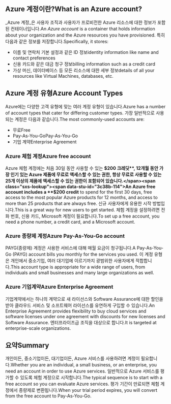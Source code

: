 ## <a name="what-is-an-azure-account"></a><span data-ttu-id="3c38b-101">Azure 계정이란?</span><span class="sxs-lookup"><span data-stu-id="3c38b-101">What is an Azure account?</span></span>

<span data-ttu-id="3c38b-102">_Azure 계정_은 사용자 조직과 사용자가 프로비전한 Azure 리소스에 대한 정보가 포함된 컨테이너입니다.</span><span class="sxs-lookup"><span data-stu-id="3c38b-102">An _Azure account_ is a container that holds information about your organization and the Azure resources you have provisioned.</span></span> <span data-ttu-id="3c38b-103">특히 다음과 같은 정보를 저장합니다.</span><span class="sxs-lookup"><span data-stu-id="3c38b-103">Specifically, it stores:</span></span>

- <span data-ttu-id="3c38b-104">이름 및 연락처 기본 설정과 같은 ID 정보</span><span class="sxs-lookup"><span data-stu-id="3c38b-104">identity information like name and contact preferences</span></span>
- <span data-ttu-id="3c38b-105">신용 카드와 같은 대금 청구 정보</span><span class="sxs-lookup"><span data-stu-id="3c38b-105">billing information such as a credit card</span></span>
- <span data-ttu-id="3c38b-106">가상 머신, 데이터베이스 등 모든 리소스에 대한 세부 정보</span><span class="sxs-lookup"><span data-stu-id="3c38b-106">details of all your resources like Virtual Machines, databases, etc.</span></span>

## <a name="azure-account-types"></a><span data-ttu-id="3c38b-107">Azure 계정 유형</span><span class="sxs-lookup"><span data-stu-id="3c38b-107">Azure Account Types</span></span>

<span data-ttu-id="3c38b-108">Azure에는 다양한 고객 유형에 맞는 여러 계정 유형이 있습니다.</span><span class="sxs-lookup"><span data-stu-id="3c38b-108">Azure has a number of account types that cater for differing customer types.</span></span> <span data-ttu-id="3c38b-109">가장 일반적으로 사용되는 계정은 다음과 같습니다.</span><span class="sxs-lookup"><span data-stu-id="3c38b-109">The most commonly-used accounts are:</span></span>

- <span data-ttu-id="3c38b-110">무료</span><span class="sxs-lookup"><span data-stu-id="3c38b-110">Free</span></span>
- <span data-ttu-id="3c38b-111">Pay-As-You-Go</span><span class="sxs-lookup"><span data-stu-id="3c38b-111">Pay-As-You-Go</span></span>
- <span data-ttu-id="3c38b-112">기업 계약</span><span class="sxs-lookup"><span data-stu-id="3c38b-112">Enterprise Agreement</span></span>

### <a name="azure-free-account"></a><span data-ttu-id="3c38b-113">Azure 체험 계정</span><span class="sxs-lookup"><span data-stu-id="3c38b-113">Azure free account</span></span>

<span data-ttu-id="3c38b-114">Azure 체험 계정에는 처음 30일 동안 사용할 수 있는 **$200 크레딧**, 12개월 동안 가장 인기 있는 Azure 제품에 무료로 액세스할 수 있는 권한, 항상 무료로 사용할 수 있는 25개 이상의 제품에 액세스할 수 있는 권한이 포함되어 있습니다.</span><span class="sxs-lookup"><span data-stu-id="3c38b-114">An Azure free account includes a **$200 credit** to spend for the first 30 days, free access to the most popular Azure products for 12 months, and access to more than 25 products that are always free.</span></span> <span data-ttu-id="3c38b-115">신규 사용자에게 유용한 시작 방법입니다.</span><span class="sxs-lookup"><span data-stu-id="3c38b-115">This is a great way for new users to get started.</span></span> <span data-ttu-id="3c38b-116">체험 계정을 설정하려면 전화 번호, 신용 카드, Microsoft 계정이 필요합니다.</span><span class="sxs-lookup"><span data-stu-id="3c38b-116">To set up a free account, you need a phone number, a credit card, and a Microsoft account.</span></span>

### <a name="azure-pay-as-you-go-account"></a><span data-ttu-id="3c38b-117">Azure 종량제 계정</span><span class="sxs-lookup"><span data-stu-id="3c38b-117">Azure Pay-As-You-Go account</span></span>

<span data-ttu-id="3c38b-118">PAYG(종량제) 계정은 사용한 서비스에 대해 매월 요금이 청구됩니다.</span><span class="sxs-lookup"><span data-stu-id="3c38b-118">A Pay-As-You-Go (PAYG) account bills you monthly for the services you used.</span></span> <span data-ttu-id="3c38b-119">이 계정 유형은 개인에서 중소기업, 여러 대기업에 이르기까지 광범위한 사용자에게 적합합니다.</span><span class="sxs-lookup"><span data-stu-id="3c38b-119">This account type is appropriate for a wide range of users, from individuals and small businesses and many large organizations as well.</span></span>

### <a name="azure-enterprise-agreement"></a><span data-ttu-id="3c38b-120">Azure 기업계약</span><span class="sxs-lookup"><span data-stu-id="3c38b-120">Azure Enterprise Agreement</span></span>

<span data-ttu-id="3c38b-121">기업계약에서는 하나의 계약으로 새 라이선스와 Software Assurance에 대한 할인을 받아 클라우드 서비스 및 소프트웨어 라이선스를 유연하게 구입할 수 있습니다.</span><span class="sxs-lookup"><span data-stu-id="3c38b-121">An Enterprise Agreement provides flexibility to buy cloud services and software licenses under one agreement with discounts for new licenses and Software Assurance.</span></span> <span data-ttu-id="3c38b-122">엔터프라이즈급 조직을 대상으로 합니다.</span><span class="sxs-lookup"><span data-stu-id="3c38b-122">It is targeted at enterprise-scale organizations.</span></span>

## <a name="summary"></a><span data-ttu-id="3c38b-123">요약</span><span class="sxs-lookup"><span data-stu-id="3c38b-123">Summary</span></span>

<span data-ttu-id="3c38b-124">개인이든, 중소기업이든, 대기업이든, Azure 서비스를 사용하려면 계정이 필요합니다.</span><span class="sxs-lookup"><span data-stu-id="3c38b-124">Whether you are an individual, a small business, or an enterprise, you need an account in order to use Azure services.</span></span> <span data-ttu-id="3c38b-125">일반적으로 Azure 서비스를 평가할 수 있도록 체험 계정으로 시작합니다.</span><span class="sxs-lookup"><span data-stu-id="3c38b-125">The typical sequence is to start with a free account so you can evaluate Azure services.</span></span> <span data-ttu-id="3c38b-126">평가 기간이 만료되면 체험 계정에서 종량제로 변환됩니다.</span><span class="sxs-lookup"><span data-stu-id="3c38b-126">When your trial period expires, you will convert from the free account to Pay-As-You-Go.</span></span>